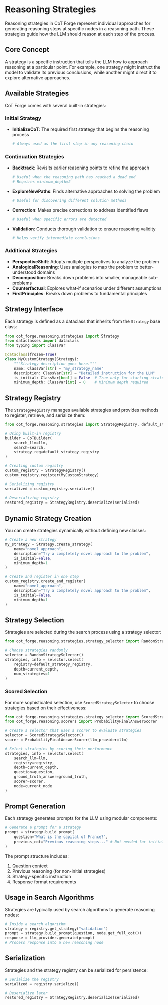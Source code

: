 # Reasoning Strategies

Reasoning strategies in CoT Forge represent individual approaches for generating reasoning steps at specific nodes in a reasoning path. These strategies guide how the LLM should reason at each step of the process.

## Core Concept

A strategy is a specific instruction that tells the LLM how to approach reasoning at a particular point. For example, one strategy might instruct the model to validate its previous conclusions, while another might direct it to explore alternative approaches.

## Available Strategies

CoT Forge comes with several built-in strategies:

### Initial Strategy

- **InitializeCoT**: The required first strategy that begins the reasoning process
  ```python
  # Always used as the first step in any reasoning chain
  ```

### Continuation Strategies

- **Backtrack**: Revisits earlier reasoning points to refine the approach
  ```python
  # Useful when the reasoning path has reached a dead end
  # Requires minimum_depth=2
  ```

- **ExploreNewPaths**: Finds alternative approaches to solving the problem
  ```python
  # Useful for discovering different solution methods
  ```

- **Correction**: Makes precise corrections to address identified flaws
  ```python
  # Useful when specific errors are detected
  ```

- **Validation**: Conducts thorough validation to ensure reasoning validity
  ```python
  # Helps verify intermediate conclusions
  ```

### Additional Strategies

- **PerspectiveShift**: Adopts multiple perspectives to analyze the problem
- **AnalogicalReasoning**: Uses analogies to map the problem to better-understood domains
- **Decomposition**: Breaks down problems into smaller, manageable sub-problems
- **Counterfactual**: Explores what-if scenarios under different assumptions
- **FirstPrinciples**: Breaks down problems to fundamental principles

## Strategy Interface

Each strategy is defined as a dataclass that inherits from the `Strategy` base class:

```python
from cot_forge.reasoning.strategies import Strategy
from dataclasses import dataclass
from typing import ClassVar

@dataclass(frozen=True)
class MyCustomStrategy(Strategy):
    """Strategy description goes here."""
    name: ClassVar[str] = "my_strategy_name"
    description: ClassVar[str] = "Detailed instruction for the LLM"
    is_initial: ClassVar[bool] = False  # True only for starting strategies
    minimum_depth: ClassVar[int] = 0    # Minimum depth required
```

## Strategy Registry

The `StrategyRegistry` manages available strategies and provides methods to register, retrieve, and serialize them:

```python
from cot_forge.reasoning.strategies import StrategyRegistry, default_strategy_registry

# Using built-in registry
builder = CoTBuilder(
    search_llm=llm,
    search=search,
    strategy_reg=default_strategy_registry
)

# Creating custom registry
custom_registry = StrategyRegistry()
custom_registry.register(MyCustomStrategy)

# Serializing registry
serialized = custom_registry.serialize()

# Deserializing registry
restored_registry = StrategyRegistry.deserialize(serialized)
```

## Dynamic Strategy Creation

You can create strategies dynamically without defining new classes:

```python
# Create a new strategy
my_strategy = Strategy.create_strategy(
    name="novel_approach",
    description="Try a completely novel approach to the problem",
    is_initial=False,
    minimum_depth=1
)

# Create and register in one step
custom_registry.create_and_register(
    name="novel_approach",
    description="Try a completely novel approach to the problem",
    is_initial=False,
    minimum_depth=1
)
```

## Strategy Selection

Strategies are selected during the search process using a strategy selector:

```python
from cot_forge.reasoning.strategies.strategy_selector import RandomStrategySelector

# Choose strategies randomly
selector = RandomStrategySelector()
strategies, info = selector.select(
    registry=default_strategy_registry,
    depth=current_depth,
    num_strategies=1
)
```

### Scored Selection

For more sophisticated selection, use `ScoredStrategySelector` to choose strategies based on their effectiveness:

```python
from cot_forge.reasoning.strategies.strategy_selector import ScoredStrategySelector
from cot_forge.reasoning.scorers import ProbabilityFinalAnswerScorer

# Create a selector that uses a scorer to evaluate strategies
selector = ScoredStrategySelector()
scorer = ProbabilityFinalAnswerScorer(llm_provider=llm)

# Select strategies by scoring their performance
strategies, info = selector.select(
    search_llm=llm,
    registry=registry,
    depth=current_depth,
    question=question,
    ground_truth_answer=ground_truth,
    scorer=scorer,
    node=current_node
)
```

## Prompt Generation

Each strategy generates prompts for the LLM using modular components:

```python
# Generate a prompt for a strategy
prompt = strategy.build_prompt(
    question="What is the capital of France?",
    previous_cot="Previous reasoning steps..." # Not needed for initial strategies
)
```

The prompt structure includes:
1. Question context
2. Previous reasoning (for non-initial strategies)
3. Strategy-specific instruction
4. Response format requirements

## Usage in Search Algorithms

Strategies are typically used by search algorithms to generate reasoning nodes:

```python
# Inside a search algorithm
strategy = registry.get_strategy("validation")
prompt = strategy.build_prompt(question, node.get_full_cot())
response = llm_provider.generate(prompt)
# Process response into a new reasoning node
```

## Serialization

Strategies and the strategy registry can be serialized for persistence:

```python
# Serialize the registry
serialized = registry.serialize()

# Deserialize later
restored_registry = StrategyRegistry.deserialize(serialized)
```
